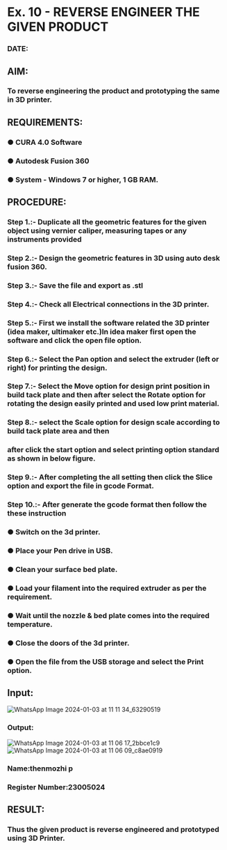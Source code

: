 # Ex. 10 - REVERSE ENGINEER THE GIVEN PRODUCT

### DATE: 

## AIM: 
### To reverse engineering the product and prototyping the same in 3D printer.

## REQUIREMENTS:
### ●	CURA 4.0 Software
### ●	 Autodesk Fusion 360
### ●	 System - Windows 7 or higher, 1 GB RAM.

## PROCEDURE:
### Step 1.:- Duplicate all the geometric features for the given object using vernier caliper, measuring tapes or any instruments provided
### Step 2.:- Design the geometric features in 3D using auto desk fusion 360.
### Step 3.:- Save the file and export as .stl
### Step 4.:- Check all Electrical connections in the 3D printer.
### Step 5.:- First we install the software related the 3D printer (idea maker, ultimaker etc.)In idea maker first open the software and click the open file option.
### Step 6.:- Select the Pan option and select the extruder (left or right) for printing the design.
### Step 7.:- Select the Move option for design print position in build tack plate and then after select the Rotate option for rotating the design easily printed and used low print material.
### Step 8.:- select the Scale option for design scale according to build tack plate area and then
### after click the start option and select printing option standard as shown in below figure.
### Step 9.:- After completing the all setting then click the Slice option and export the file in gcode Format.
### Step 10.:- After generate the gcode format then follow the these instruction 
  ###   ●	Switch on the 3d printer.
  ###   ●	Place your Pen drive in USB.
  ###   ●	Clean your surface bed plate.
  ###   ●	Load your filament into the required extruder as per the requirement.
  ###   ●	Wait until the nozzle & bed plate comes into the required temperature.
  ###   ●	Close the doors of the 3d printer.
  ###   ●	Open the file from the USB storage and select the Print option.

## Input:
![WhatsApp Image 2024-01-03 at 11 11 34_63290519](https://github.com/thenmozhi05/Ex.-10---REVERSE-ENGINEER-THE-GIVEN-PRODUCT/assets/140684207/6050af5b-dcce-464e-b4fd-a1e133019c7d)


### Output:
![WhatsApp Image 2024-01-03 at 11 06 17_2bbce1c9](https://github.com/thenmozhi05/Ex.-10---REVERSE-ENGINEER-THE-GIVEN-PRODUCT/assets/140684207/68447c83-240d-4b5f-83f3-4014eb5f18b5)
![WhatsApp Image 2024-01-03 at 11 06 09_c8ae0919](https://github.com/thenmozhi05/Ex.-10---REVERSE-ENGINEER-THE-GIVEN-PRODUCT/assets/140684207/2a93f131-dd44-45ba-8daa-625af70d9a4a)


### Name:thenmozhi p
### Register Number:23005024

## RESULT:
###   Thus the given product is reverse engineered and prototyped using 3D Printer.
